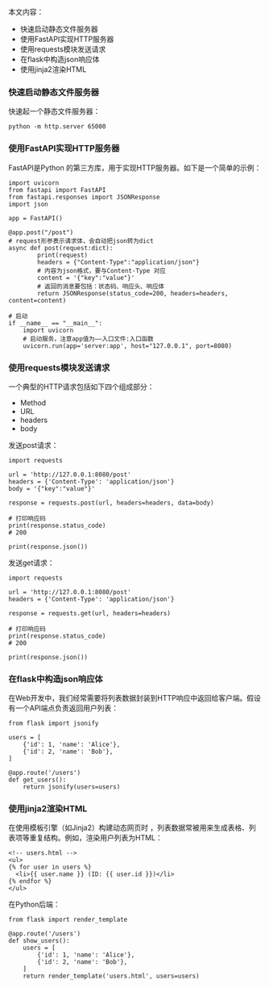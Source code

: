 本文内容：
- 快速启动静态文件服务器
- 使用FastAPI实现HTTP服务器
- 使用requests模块发送请求
- 在flask中构造json响应体
- 使用jinja2渲染HTML

###   快速启动静态文件服务器


快速起一个静态文件服务器：

```
python -m http.server 65000
```

### 使用FastAPI实现HTTP服务器

FastAPI是Python 的第三方库，用于实现HTTP服务器。如下是一个简单的示例：

```
import uvicorn
from fastapi import FastAPI
from fastapi.responses import JSONResponse 
import json

app = FastAPI()

@app.post("/post")
# request形参表示请求体，会自动把json转为dict
async def post(request:dict):
        print(request)
        headers = {"Content-Type":"application/json"}
        # 内容为json格式，要与Content-Type 对应
        content = '{"key":"value"}'
        # 返回的消息要包括：状态码、响应头、响应体
        return JSONResponse(status_code=200, headers=headers, content=content)

# 启动
if __name__ == "__main__":
    import uvicorn
    # 启动服务，注意app值为——入口文件:入口函数
    uvicorn.run(app='server:app', host="127.0.0.1", port=8080)

```


###   使用requests模块发送请求

一个典型的HTTP请求包括如下四个组成部分：

-  Method
-  URL
-  headers
-  body

发送post请求：

```
import requests

url = 'http://127.0.0.1:8080/post'
headers = {'Content-Type': 'application/json'}
body = '{"key":"value"}'

response = requests.post(url, headers=headers, data=body)

# 打印响应码
print(response.status_code)
# 200

print(response.json())
```

发送get请求：

```
import requests

url = 'http://127.0.0.1:8080/post'
headers = {'Content-Type': 'application/json'}

response = requests.get(url, headers=headers)

# 打印响应码
print(response.status_code)
# 200

print(response.json())
```


 ###   在flask中构造json响应体

在Web开发中，我们经常需要将列表数据封装到HTTP响应中返回给客户端。假设有一个API端点负责返回用户列表：

```
from flask import jsonify

users = [
    {'id': 1, 'name': 'Alice'},
    {'id': 2, 'name': 'Bob'},
]

@app.route('/users')
def get_users():
    return jsonify(users=users)
```

###   使用jinja2渲染HTML

在使用模板引擎（如Jinja2）构建动态网页时 ，列表数据常被用来生成表格、列表项等重复结构。例如，渲染用户列表为HTML：

```
<!-- users.html -->
<ul>
{% for user in users %}
  <li>{{ user.name }} (ID: {{ user.id }})</li>
{% endfor %}
</ul>
```

在Python后端：

```
from flask import render_template

@app.route('/users')
def show_users():
    users = [
        {'id': 1, 'name': 'Alice'},
        {'id': 2, 'name': 'Bob'},
    ]
    return render_template('users.html', users=users)
```
